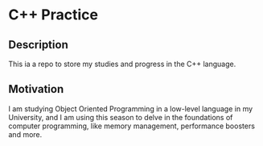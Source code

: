 # C++ Practice

## Description
This ia a repo to store my studies and progress in the C++ language. 

## Motivation
I am studying Object Oriented Programming in a low-level language in my University, and I am using this season to delve in the foundations of computer programming, like memory management, performance boosters and more. 


